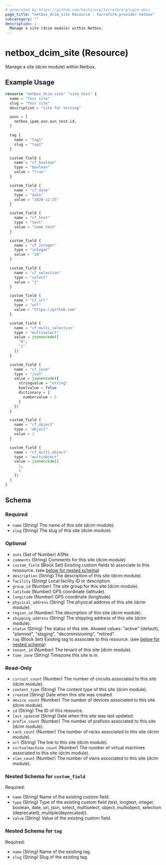```yaml
---
# generated by https://github.com/hashicorp/terraform-plugin-docs
page_title: "netbox_dcim_site Resource - terraform-provider-netbox"
subcategory: ""
description: |-
  Manage a site (dcim module) within Netbox.
---
```


# netbox_dcim_site (Resource)

Manage a site (dcim module) within Netbox.

## Example Usage

```terraform
resource "netbox_dcim_site" "site_test" {
  name = "Test site"
  slug = "Test site"
  description = "site for testing"

  asns = [
    netbox_ipam_asn.asn_test.id,
  ]

  tag {
    name = "tag1"
    slug = "tag1"
  }

  custom_field {
    name = "cf_boolean"
    type = "boolean"
    value = "true"
  }

  custom_field {
    name = "cf_date"
    type = "date"
    value = "2020-12-25"
  }

  custom_field {
    name = "cf_text"
    type = "text"
    value = "some text"
  }

  custom_field {
    name = "cf_integer"
    type = "integer"
    value = "10"
  }

  custom_field {
    name = "cf_selection"
    type = "select"
    value = "1"
  }

  custom_field {
    name = "cf_url"
    type = "url"
    value = "https://github.com"
  }

  custom_field {
    name = "cf_multi_selection"
    type = "multiselect"
    value = jsonencode([
      "0",
      "1"
    ])
  }

  custom_field {
    name = "cf_json"
    type = "json"
    value = jsonencode({
      stringvalue = "string"
      boolvalue = false
      dictionary = {
        numbervalue = 5
      }
    })
  }

  custom_field {
    name = "cf_object"
    type = "object"
    value = 1
  }

  custom_field {
    name = "cf_multi_object"
    type = "multiobject"
    value = jsonencode([
      1,
      2
    ])
  }
}
```

<!-- schema generated by tfplugindocs -->
## Schema

### Required

- `name` (String) The name of this site (dcim module).
- `slug` (String) The slug of this site (dcim module).

### Optional

- `asns` (Set of Number) ASNs
- `comments` (String) Comments for this site (dcim module).
- `custom_field` (Block Set) Existing custom fields to associate to this ressource. (see [below for nested schema](#nestedblock--custom_field))
- `description` (String) The description of this site (dcim module).
- `facility` (String) Local facility ID or description.
- `group_id` (Number) The site group for this site (dcim module).
- `latitude` (Number) GPS coordinate (latitude).
- `longitude` (Number) GPS coordinate (longitude)
- `physical_address` (String) The physical address of this site (dcim module).
- `region_id` (Number) The description of this site (dcim module).
- `shipping_address` (String) The shipping address of this site (dcim module).
- `status` (String) The status of this site. Alowed values: "active" (default), "planned", "staging", "decommisioning", "retired".
- `tag` (Block Set) Existing tag to associate to this resource. (see [below for nested schema](#nestedblock--tag))
- `tenant_id` (Number) The tenant of this site (dcim module).
- `time_zone` (String) Timezone this site is in.

### Read-Only

- `circuit_count` (Number) The number of circuits associated to this site (dcim module).
- `content_type` (String) The content type of this site (dcim module).
- `created` (String) Date when this site was created.
- `device_count` (Number) The number of devices associated to this site (dcim module).
- `id` (String) The ID of this resource.
- `last_updated` (String) Date when this site was last updated.
- `prefix_count` (Number) The number of prefixes associated to this site (dcim module).
- `rack_count` (Number) The number of racks associated to this site (dcim module).
- `url` (String) The link to this site (dcim module).
- `virtualmachine_count` (Number) The number of virtual machines associated to this site (dcim module).
- `vlan_count` (Number) The number of vlans associated to this site (dcim module).

<a id="nestedblock--custom_field"></a>
### Nested Schema for `custom_field`

Required:

- `name` (String) Name of the existing custom field.
- `type` (String) Type of the existing custom field (text, longtext, integer, boolean, date, url, json, select, multiselect, object, multiobject, selection (deprecated), multiple(deprecated)).
- `value` (String) Value of the existing custom field.


<a id="nestedblock--tag"></a>
### Nested Schema for `tag`

Required:

- `name` (String) Name of the existing tag.
- `slug` (String) Slug of the existing tag.


